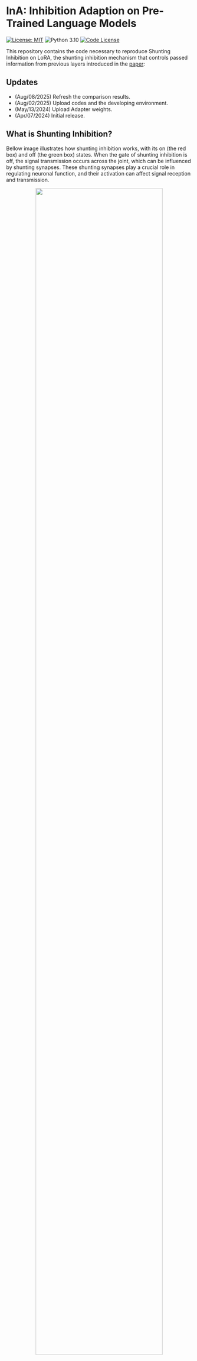 #  InA: Inhibition Adaption on Pre-Trained Language Models



[![License: MIT](https://img.shields.io/badge/License-MIT-yellow.svg)](https://opensource.org/licenses/MIT)
![Python 3.10](https://img.shields.io/badge/python-3.10-green.svg)
[![Code License](https://img.shields.io/badge/Code%20License-Apache_2.0-green.svg)](LICENSE)


This repository contains the code necessary to reproduce Shunting Inhibition on LoRA, the shunting inhibition mechanism that controls passed information from previous layers introduced in the [paper](https://doi.org/10.1016/j.neunet.2024.106410):

## Updates
- (Aug/08/2025) Refresh the comparison results.
- (Aug/02/2025) Upload codes and the developing environment.
- (May/13/2024) Upload Adapter weights.
- (Apr/07/2024) Initial release.
## What is Shunting Inhibition? 

Bellow image illustrates how shunting inhibition works, with its on (the red box) and off (the green box) states. When the gate of shunting inhibition is off, the signal transmission occurs across the joint, which can be influenced by shunting synapses. These shunting synapses play a crucial role in regulating neuronal function, and their activation can affect signal reception and transmission.

<div align="center">
  <figure>
    <img src="assets/shunting-inhibition.jpg" width="90%"/>
  </figure>
</div>

## Why Shunting Inhibition is needed in Adaption Fine-tuning? 

Bellow is a practical example of InA when using it in the 𝐵𝐸𝑅𝑇-large model, which has been fine-tuned under question-answering datasets. Left panel explains the potential risk of LoRA, and right panel presents the visualization of the attention score on last second attention layer based on prior work Dai et al. (2019). The text is ’I put my red bag in the black bag.’, and the question is ’What is the colour of my bag?’, Therefore, the answer should be ’red’. There are two colours: red and black. Classical fine-tuning and adaption fine-tuning methods, such as LoRA, on downstream NLU tasks tend to choose the proper features from the entire ’redundant’ feature pool. This cannot essentially eliminate the influence of task-irrelevant words, for example, ’I’ and ’My’. After five epochs of InA fine-tuning, our inhibition vector can learn an incomplete intrinsic rank whose sole tail was eliminated by InA. Finally, activated by GeLU, which has a small negative tail, this incomplete intrinsic rank can provide the pre-trained weights with a small negative vector. Thus, these answer-irrelevant parts—’I’ and ’My’—in the intrinsic rank will be weakened or eliminated (see red stars in the right panel). We finally conclude that after InA fine-tuning, attention layers will pay less attention to such task-irrelevant information.

<div align="center">
  <figure>
    <img s[InA_GLUE.batch](..%2F..%2F..%2FDesktop%2FInA_GLUE.batch)rc="assets/lora-problem.jpg" width="100%"/>
  </figure>
</div>

**If only pay attention to the answer-relevant side (we have ignored the direction from the right to the left, as BERT based models have two directions.)**

Although LoRA and InA has the same answer, but from the average attention heatmap of all 24 layers shown bellow can find one solution to optimize LoRA (even one potential solution to overcome the **Hallucination of LLMs**):

**Shunting Inhibition mechanism has the obvious ability to weaken the answer-irrelevant passing information, as well as other attention scores**

<font face="Arial Black" size="3">1</font>

|Layer|Fully FT:|LoRA (no-inhibition):|InA (inhibiiton 10%):|InA (inhibiiton 30%):|InA (inhibiiton 90%):| 
|  :-:   |  :-:   | :-:  |   :-:  |   :-:  |   :-:  |
|1| <img style="height:100px" src="assets/AttentionHeatMap/squad/inhibition_no/layer0_average.png"  align=center > |  <img style="height:100px" src="assets/AttentionHeatMap/squad/inhibition_00/layer0_average.png"  align=center > |  <img style="height:100px" src="assets/AttentionHeatMap/squad/inhibition_10/layer0_average.png"  align=center > |  <img style="height:100px" src="assets/AttentionHeatMap/squad/inhibition_30/layer0_average.png"  align=center > |  <img style="height:100px" src="assets/AttentionHeatMap/squad/inhibition_90/layer0_average.png"  align=center > |
|2| <img style="height:100px" src="assets/AttentionHeatMap/squad/inhibition_no/layer1_average.png"  align=center > |  <img style="height:100px" src="assets/AttentionHeatMap/squad/inhibition_00/layer1_average.png"  align=center > |  <img style="height:100px" src="assets/AttentionHeatMap/squad/inhibition_10/layer1_average.png"  align=center > |  <img style="height:100px" src="assets/AttentionHeatMap/squad/inhibition_30/layer1_average.png"  align=center > |  <img style="height:100px" src="assets/AttentionHeatMap/squad/inhibition_90/layer1_average.png"  align=center > |
|3| <img style="height:100px" src="assets/AttentionHeatMap/squad/inhibition_no/layer2_average.png"  align=center > |  <img style="height:100px" src="assets/AttentionHeatMap/squad/inhibition_00/layer2_average.png"  align=center > |  <img style="height:100px" src="assets/AttentionHeatMap/squad/inhibition_10/layer2_average.png"  align=center > |  <img style="height:100px" src="assets/AttentionHeatMap/squad/inhibition_30/layer2_average.png"  align=center > |  <img style="height:100px" src="assets/AttentionHeatMap/squad/inhibition_90/layer2_average.png"  align=center > |
|4| <img style="height:100px" src="assets/AttentionHeatMap/squad/inhibition_no/layer3_average.png"  align=center > |  <img style="height:100px" src="assets/AttentionHeatMap/squad/inhibition_00/layer3_average.png"  align=center > |  <img style="height:100px" src="assets/AttentionHeatMap/squad/inhibition_10/layer3_average.png"  align=center > |  <img style="height:100px" src="assets/AttentionHeatMap/squad/inhibition_30/layer3_average.png"  align=center > |  <img style="height:100px" src="assets/AttentionHeatMap/squad/inhibition_90/layer3_average.png"  align=center > |
|21| <img style="height:100px" src="assets/AttentionHeatMap/squad/inhibition_no/layer20_average.png"  align=center > |  <img style="height:100px" src="assets/AttentionHeatMap/squad/inhibition_00/layer20_average.png"  align=center > |  <img style="height:100px" src="assets/AttentionHeatMap/squad/inhibition_10/layer20_average.png"  align=center > |  <img style="height:100px" src="assets/AttentionHeatMap/squad/inhibition_30/layer20_average.png"  align=center > |  <img style="height:100px" src="assets/AttentionHeatMap/squad/inhibition_90/layer20_average.png"  align=center > |
|22| <img style="height:100px" src="assets/AttentionHeatMap/squad/inhibition_no/layer21_average.png"  align=center > |  <img style="height:100px" src="assets/AttentionHeatMap/squad/inhibition_00/layer21_average.png"  align=center > |  <img style="height:100px" src="assets/AttentionHeatMap/squad/inhibition_10/layer21_average.png"  align=center > |  <img style="height:100px" src="assets/AttentionHeatMap/squad/inhibition_30/layer21_average.png"  align=center > |  <img style="height:100px" src="assets/AttentionHeatMap/squad/inhibition_90/layer21_average.png"  align=center > |
|23| <img style="height:100px" src="assets/AttentionHeatMap/squad/inhibition_no/layer22_average.png"  align=center > |  <img style="height:100px" src="assets/AttentionHeatMap/squad/inhibition_00/layer22_average.png"  align=center > |  <img style="height:100px" src="assets/AttentionHeatMap/squad/inhibition_10/layer22_average.png"  align=center > |  <img style="height:100px" src="assets/AttentionHeatMap/squad/inhibition_30/layer22_average.png"  align=center > |  <img style="height:100px" src="assets/AttentionHeatMap/squad/inhibition_90/layer22_average.png"  align=center > |
|24| <img style="height:100px" src="assets/AttentionHeatMap/squad/inhibition_no/layer23_average.png"  align=center > |  <img style="height:100px" src="assets/AttentionHeatMap/squad/inhibition_00/layer23_average.png"  align=center > |  <img style="height:100px" src="assets/AttentionHeatMap/squad/inhibition_10/layer23_average.png"  align=center > |  <img style="height:100px" src="assets/AttentionHeatMap/squad/inhibition_30/layer23_average.png"  align=center > |  <img style="height:100px" src="assets/AttentionHeatMap/squad/inhibition_90/layer23_average.png"  align=center > |






## How does Shunting Inhibition effect LoRA?

InA also inserts trainable inhibition matrices into transformer layers to approximate the weight updates. By using a low-rank decomposition $W_0 + \Delta = W_0 + W_{down}W_{up}$, where $W_{down} \in {R^{d\times{r}}}$, $W_{up} \in {R^{r\times{k}}}$, $Th \in {R^{M\times{1}}}$, InA updates the $Query$ and $Key$ projection matrices ($W_{q},W_{k}$) in the multi-head attention sub-layer. For the specific input $H$, InA modifies the projection output $H_{o}$ as:

$$H_{o} \leftarrow H_{o}+s \cdot f(HW_{down}-Th)W_{up},$$

where $s \in \{0, 1\}$ is a tunable scalar hyperparameter, and $Th$ is the threshold. 

**Notation.** We denote input hidden vectors as $H \in R^{M \times {d}}$ and the output of self-attention as $H_o \in R^{M \times {d}}$. $W_{k}, W_{q}, W_{v} \in R^{d \times {d}}$ are the projection matrices.

**Motivation.**  The motivation of InA on Transformer is to assemble a flexible gate with an adjustable inhibition vector to fine-tune downstream tasks. In addition, it should be able to automatically learn to rarefy tense features without sparsity settings. Under transfer learning, pre-trained language models can provide features for downstream tasks. The inhibition vector with a gate mechanism can learn to adjust and inhibit the provided features, and it finally makes tunable weights fit into a specific downstream task by fine-tuning. We formulate the linear InA layer as:

$$I_{k}=f(HW_{k-down}-Th_{k})W_{k-up},$$
$$I_{q}=f(HW_{q-down}-Th_{q})W_{q-up},$$

where $I_{k} \in {R^{M\times{d}}}$ and $I_{q} \in {R^{M\times{d}}}$, respectively, is the $Inhibition$ matrix in $Key$ side and $Query$ side; $f$ is the activation function; $Th_{k} \in {R^{M\times{1}}}$ is the product of $\max(HW_{k-down}) \times Inh_{p}$ in terms of the column-wise maximization and $Th_{q} \in {R^{M\times{1}}}$ is the product of $\max(HW_{q-down}) \times Inh_{p}$ in terms of the column-wise maximization. 


## Reproduction

This repository is a tutorial for finetuning LMs and LLMs with InA on GLUE, SquAD datasets! So here's how to reproduce:

## Installation

1. Install requirements

```bash
$ python -m venv InaEnv
$ source InaEnv/bin/activate
$ pip install -e peft-0.10.0/
$ pip install -e transformers-4.53.0/
```


## Finetune on GLUE Benchmarks

In the paper [LORA: LOW-RANK ADAPTATION OF LARGE LANGUAGE MODELS](https://arxiv.org/abs/2106.09685), We can find that when the low rank $r$ is 4 or 8, the text classification task can get a better performance. Thus, we also set $r$ to 4 and 8 in our experiments. 

  - `BERT-large` needs 1 GPU. The finetuned weights are available at [GoogleDrive](). 
    ```bash
    python transformers-4.53.0/examples/pytorch/text-classification/run_glue.py \
    --model_name_or_path bert-large-cased \
    --task_name cola \
    --do_train \
    --do_eval \
    --num_train_epochs 10 \
    --overwrite_output_dir \
    --output_dir output_final/BERT_large/CoLA/InA00/ \
    --lora_r 4 \
    --lora_alpha 16 \
    --lora_inhibition 0.0 \
    --lora_dropout 0.1 \
    --task_type "SEQ_CLS" \
    --peft_type "LORA"
    ```
  
  - `Llama2-7B` needs 1 or 2 GPUs
    ```bash
    python transformers-4.53.0/examples/pytorch/text-classification/run_glue.py \
    --model_name_or_path meta-llama/Llama-2-7b-chat-hf \
    --task_name cola \
    --do_train \
    --do_eval \
    --num_train_epochs 10 \
    --overwrite_output_dir \
    --output_dir output_final/Llama2/CoLA/ \
    --lora_r 4 \
    --lora_alpha 16 \
    --lora_inhibition 0.0 \
    --lora_dropout 0.1 \
    --task_type "SEQ_CLS" \
    --peft_type "LORA" \
    --batch_size 16 \
    --bf16 \
    --max_seq_length 4096 \
    --per_device_train_batch_size 2 \
    --gradient_accumulation_steps 2
    ```


### Experiments of GLUE
Our fine-tuning experiments are carried on half a DGX-2 node with 1x40 A100 GPU card, the results may vary due to different GPU models, drivers, CUDA SDK versions, using FP16 or FP32, and random seeds. 
We report our numbers based on multple runs with different random seeds here. Here are the results from the Large model:

|Task	 | Command	                            	| Running Time(1x40G A100 GPUs) |
|--------|-------------------------------------|-------------------------------|
|MNLI large| 	`sbatch batch/InA_GLUE_MNLI.batch` | 	 	21h x 4                    |
|QQP large| 	`sbatch batch/InA_GLUE_QQP.batch`  | 		19h x 4                     |
|QNLI large| 	`sbatch batch/InA_GLUE_QNLI.batch` | 		2h x 4                      |
|MRPC large| 	`sbatch batch/InA_GLUE_MRPC.batch` | 		0.5h x 4                    |
|RTE large| 	`sbatch batch/InA_GLUE_RTE.batch`  | 		0.1h x 4                    |
|SST-2 large| 	`sbatch batch/InA_GLUE_SST2.batch` | 		1h x 4                      |
|STS-b large| 	`sbatch batch/InA_GLUE_STSB.batch` | 		0.5h x 4                    |
|CoLA large| 	`sbatch batch/InA_GLUE_CoLA.batch` | 		0.5h x 4                    |



## Finetune on SQuAD-V2 Benchmarks

### 1. Run on 1 or 2 GPUs: 

  - `RoBERTa-large`
    ```bash
    cd LoRA-LM/
    python lm_QLoRA.py \
    --model_name FacebookAI/roberta-large \
    --dataset_name data/squad_v2/ \
    --lora_r 8 \
    --lora_alpha 16 \
    --lora_inhibition 0.3 \
    --lora_dropout 0.1 \
    --num_warmup_epochs 1 \
    --num_train_epochs 10 \
    --batch_size 16 \
    --output_dir Output_PEFT/roberta
    ```
  
  - `Llama2-7B` needs 2 GPUs
    ```bash
    cd LoRA-LM/
    python llm_QLoRA.py \
    --model_name meta-llama/Llama-2-7b-chat-hf \
    --dataset_name data/squad_v2/ \
    --lora_alpha 16 \
    --lora_inhibition 0.3 \
    --lora_dropout 0.1 \
    --bf16 \
    --max_seq_length 4096 \
    --per_device_train_batch_size 2 \
    --gradient_accumulation_steps 2 \
    --max_steps 10000 \
    --merge_and_push \
    --save_steps 1000 \
    --learning_rate=2e-7 \
    --output_dir Output_PEFT/Llama-2-7b-chat-hf
    ```
  
  - `Llama3-8B` needs 2 GPUs
    ```bash
    cd LoRA-LM/
    python llm_QLoRA.py \
    --model_name meta-llama/Meta-Llama-3-8B \
    --dataset_name data/squad_v2/ \
    --lora_alpha 16 \
    --lora_inhibition 0.3 \
    --lora_dropout 0.1 \
    --bf16 \
    --max_seq_length 4096 \
    --per_device_train_batch_size 2 \
    --gradient_accumulation_steps 2 \
    --max_steps 10000 \
    --merge_and_push \
    --save_steps 1000 \
    --learning_rate=2e-7 \
    --output_dir Output_PEFT/Meta-Llama-3-8B
    ```

### 2. Visualization of Average Attention Heatmap 

  Check out how shunting inhibition can benefit the selection of attention scores from the [README.md](visualization/README.md) 

  - `BERT-large`
    ```bash
    cd visualization/
    python visualize_lm.py --adapter_name=/home/kangchen/inhibited_lora/LoRA-LM/Output_PEFT/google-bert/bert-large-uncased/ \
    --model_name google-bert/bert-large-uncased \
    --task="squad_v2" \
    --lora_inhibition 0.1
    ```

  - `RoBERTa-large`
    ```bash
    cd visualization/
    python visualize_lm.py --adapter_name=/home/kangchen/inhibited_lora/LoRA-LM/Output_PEFT/FacebookAI/roberta-large/ \
    --model_name FacebookAI/roberta-large \
    --task="squad_v2" \
    --lora_inhibition 0.1
    ```

  - `Llama2-7B`
    ```bash
    cd visualization/
    python visualize_llm.py --adapter_name=/home/kangchen/inhibited_lora/LoRA-LM/Output_PEFT/Llama-2-7b-chat-hf/ \
    --model_name meta-llama/Llama-2-7b-chat-hf \
    --task="squad_v2" \
    --lora_inhibition 0.9
    ```

## Acknowledgements

Cheng Kang, Jindrich Prokop and Daniel Novak are supported by the Czech Technical University in Prague (grant number: SGS22/165/OHK3/3T/13), the Research Centre for Informatics (grant number: CZ.02.1.01/0.0/0.0/160\_19/0000765), and the Brain Dynamics(grant number: CZ.02.01.01/00/22\_008/0004643). We thank Yong Hu, Huiyu Zhou and Daniel Novak for proofreading the paper and providing insightful comments. We also thank the anonymous reviewers for valuable discussions.

## Contributing
We welcome contributions in any form! Assistance with documentation is always welcome. To contribute, feel free to open an issue or please fork the project make your changes and submit a pull request. We will do our best to work through any issues and requests.

## Citing this work
If our work helped you, please cite the reference:
```
@article{kang2024ina,
  title={InA: Inhibition Adaption on pre-trained language models},
  author={Kang, Cheng and Prokop, Jindrich and Tong, Lei and Zhou, Huiyu and Hu, Yong and Novak, Daniel},
  journal={Neural Networks},
  volume={178},
  pages={106410},
  year={2024},
  publisher={Elsevier}
}
```

